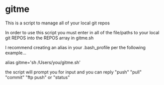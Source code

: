 # gitme
This is a script to manage all of your local git repos 

In order to use this script you must enter in all of the file/paths to your local git REPOS into the REPOS array in gitme.sh

I recommend creating an alias in your .bash_profile per the following example...

alias gitme='sh /Users/you/gitme.sh'

the script will prompt you for input and you can reply "push" "pull" "commit" "ftp push" or "status"


